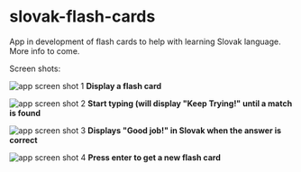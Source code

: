 # slovak-flash-cards
App in development of flash cards to help with learning Slovak language. More info to come.

Screen shots:

![app screen shot 1](https://github.com/rijarobinson/slovak-flash-cards/tree/master/lang-sshots/app-scr-01.png "App Screen Shot 1")
**Display a flash card**

![app screen shot 2](https://github.com/rijarobinson/slovak-flash-cards/tree/master/lang-sshots/app-scr-02.png "App Screen Shot 2")
**Start typing (will display "Keep Trying!" until a match is found**

![app screen shot 3](https://github.com/rijarobinson/slovak-flash-cards/tree/master/lang-sshots/app-scr-03.png "App Screen Shot 3")
**Displays "Good job!" in Slovak when the answer is correct**

![app screen shot 4](https://github.com/rijarobinson/slovak-flash-cards/tree/master/lang-sshots/app-scr-04.png "App Screen Shot 4")
**Press enter to get a new flash card**
